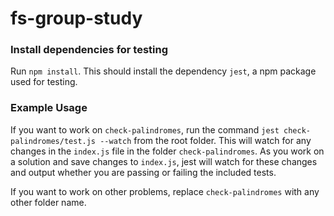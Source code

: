 # fs-group-study

### Install dependencies for testing

Run `npm install`. This should install the dependency `jest`, a npm package used for testing.

### Example Usage

If you want to work on `check-palindromes`, run the command `jest check-palindromes/test.js --watch` from the root folder. This will watch for any changes in the `index.js` file in the folder `check-palindromes`. As you work on a solution and save changes to `index.js`, jest will watch for these changes and output whether you are passing or failing the included tests.

If you want to work on other problems, replace `check-palindromes` with any other folder name.
